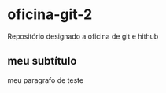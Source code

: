 # oficina-git-2
Repositório designado a oficina de git e hithub

## meu subtítulo

meu paragrafo de teste
